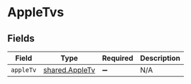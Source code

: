 # AppleTvs


## Fields

| Field                                            | Type                                             | Required                                         | Description                                      |
| ------------------------------------------------ | ------------------------------------------------ | ------------------------------------------------ | ------------------------------------------------ |
| `appleTv`                                        | [shared.AppleTv](../../models/shared/appletv.md) | :heavy_minus_sign:                               | N/A                                              |